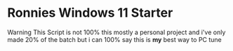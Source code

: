 # Ronnies Windows 11 Starter
Warning This Script is not 100% this mostly a personal project
and i've only made 20% of the batch
but i can 100% say this is **my** best way to PC tune 

